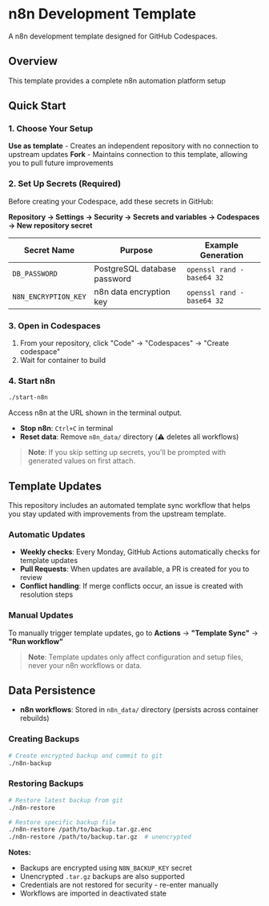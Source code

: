 # n8n Development Template

A n8n development template designed for GitHub Codespaces.

## Overview

This template provides a complete n8n automation platform setup

## Quick Start

### 1. Choose Your Setup

**Use as template** - Creates an independent repository with no connection to upstream updates
**Fork** - Maintains connection to this template, allowing you to pull future improvements

### 2. Set Up Secrets (Required)

Before creating your Codespace, add these secrets in GitHub:

**Repository → Settings → Security → Secrets and variables → Codespaces → New repository secret**

| Secret Name | Purpose | Example Generation |
|-------------|---------|-------------------|
| `DB_PASSWORD` | PostgreSQL database password | `openssl rand -base64 32` |
| `N8N_ENCRYPTION_KEY` | n8n data encryption key | `openssl rand -base64 32` |

### 3. Open in Codespaces

1. From your repository, click "Code" → "Codespaces" → "Create codespace"
2. Wait for container to build

### 4. Start n8n

```sh
./start-n8n
```

Access n8n at the URL shown in the terminal output.

- **Stop n8n**: `Ctrl+C` in terminal
- **Reset data**: Remove `n8n_data/` directory (⚠️ deletes all workflows)

> **Note**: If you skip setting up secrets, you'll be prompted with generated values on first attach.

## Template Updates

This repository includes an automated template sync workflow that helps you stay updated with improvements from the upstream template.

### Automatic Updates

- **Weekly checks**: Every Monday, GitHub Actions automatically checks for template updates
- **Pull Requests**: When updates are available, a PR is created for you to review
- **Conflict handling**: If merge conflicts occur, an issue is created with resolution steps

### Manual Updates

To manually trigger template updates, go to **Actions** → **"Template Sync"** → **"Run workflow"**

> **Note**: Template updates only affect configuration and setup files, never your n8n workflows or data.

## Data Persistence

- **n8n workflows**: Stored in `n8n_data/` directory (persists across container rebuilds)

### Creating Backups

```sh
# Create encrypted backup and commit to git
./n8n-backup
```

### Restoring Backups

```sh
# Restore latest backup from git
./n8n-restore

# Restore specific backup file
./n8n-restore /path/to/backup.tar.gz.enc
./n8n-restore /path/to/backup.tar.gz  # unencrypted
```

**Notes:**
- Backups are encrypted using `N8N_BACKUP_KEY` secret
- Unencrypted `.tar.gz` backups are also supported
- Credentials are not restored for security - re-enter manually
- Workflows are imported in deactivated state
